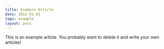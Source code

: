 ```yaml
---
title: Example Article
date: 2012-01-01
tags: example
layout: post
---
```


This is an example article. You probably want to delete it and write your own articles!
